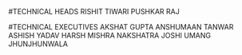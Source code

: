 #TECHNICAL HEADS
RISHIT TIWARI
PUSHKAR RAJ

#TECHNICAL EXECUTIVES
AKSHAT GUPTA
ANSHUMAAN TANWAR
ASHISH YADAV
HARSH MISHRA
NAKSHATRA JOSHI
UMANG JHUNJHUNWALA
